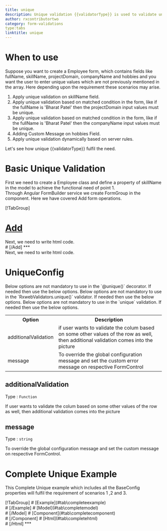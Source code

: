 ```yaml
---
title: unique
description: Unique validation {{validatorType}} is used to validate unique input based on formArray.
author: rxcontributortwo
category: form-validations
type:tabs
linktitle: unique
---
```


# When to use
Suppose you want to create a Employee form, which contains fields like fullName, skillName, projectDomain, companyName and hobbies and you want the user to enter unique values which are not previously mentioned in the array. Here depending upon the requirement these scenarios may arise.
<ol class = 'showHideElement'>
<li>Apply unique validation on skillName field.</li>
<li>Apply unique validation based on matched condition in the form, like if the fullName is 'Bharat Patel' then the projectDomain input values must be unique.</li>
<li>Apply unique validation based on matched condition in the form, like if the fullName is 'Bharat Patel' then the companyName input values must be unique.</li>
<li>Adding Custom Message on hobbies Field.</li>
	<data-scope scope="['decorator','validator']">
		<li>Apply unique validation dynamically based on server rules. </li>
	</data-scope>
</ol>

Let's see how unique {{validatorType}} fulfil the need.

# Basic Unique Validation

<data-scope scope="['decorator','template-driven-directives','template-driven-decorators']">
First we need to create a Employee class and define a property of skillName in the model to achieve the functional need of point 1.
<div component="app-code" key="unique-add-model"></div> 
</data-scope>
Through Angular FormBuilder service we create FormGroup in the component.

<data-scope scope="['decorator, validator','template-driven-directives','template-driven-decorators']">
Here we have covered Add form operations. 
</data-scope> 

<data-scope scope="['decorator']">
<div component="app-tabs" key="basic-operations"></div>

[!TabGroup]
# [Add](#tab\basicadd)
<div component="app-code" key="unique-add-component"></div> 
Next, we need to write html code.
<div component="app-code" key="unique-add-html"></div> 
<div component="app-example-runner" ref-component="app-unique-add"></div>
# [/Add]
***
</data-scope>

<data-scope scope="['validator','template-driven-directives','template-driven-decorators']">
<div component="app-code" key="unique-add-component"></div> 
Next, we need to write html code.
<div component="app-code" key="unique-add-html"></div> 
<div component="app-example-runner" ref-component="app-unique-add"></div>
</data-scope>

# UniqueConfig

<data-scope scope="['decorator']">
Below options are not mandatory to use in the `@unique()` decorator. If needed then use the below options.
</data-scope>

<data-scope scope="['validator']">
Below options are not mandatory to use in the `RxwebValidators.unique()` validator. If needed then use the below options.
</data-scope>

<data-scope scope="['template-driven-directives','template-driven-decorators']">
Below options are not mandatory to use in the `unique` validation. If needed then use the below options.
</data-scope>

<table class="table table-bordered table-striped showHideElement">
<tr><th>Option</th><th>Description</th></tr>
<tr><td><a  (click)='scrollTo("#additionalValidation")' title="additionalValidation">additionalValidation</a></td><td>if user wants to validate the colum based on some other values of the row as well, then additional validation comes into the picture</td></tr>
<tr><td><a  (click)='scrollTo("#message")' title="message">message</a></td><td>To override the global configuration message and set the custom error message on respective FormControl</td></tr>
</table>

## additionalValidation
Type :  `Function`

If user wants to validate the colum based on some other values of the row as well, then additional validation comes into the picture

<div component="app-code" key="unique-additionalValidationExample-model"></div> 
<div component="app-example-runner" ref-component="app-unique-additionalValidation" title="unique {{validatorType}} with additionalValidation" key="additionalValidation"></div>

## message 
Type :  `string` 

To override the global configuration message and set the custom message on respective FormControl.

<div component="app-code" key="unique-messageExample-model"></div> 
<div component="app-example-runner" ref-component="app-unique-message" title="unique {{validatorType}} with message" key="message"></div>


# Complete Unique Example

This Complete Unique example which includes all the BaseConfig properties will fulfil the requirement of scenarios 1 ,2 and 3.

<div component="app-tabs" key="complete"></div>
[!TabGroup]
# [Example](#tab\completeexample)
<div component="app-example-runner" ref-component="app-unique-complete"></div>
# [/Example]
<data-scope scope="['decorator','template-driven-directives','template-driven-decorators']">
# [Model](#tab\completemodel)
<div component="app-code" key="unique-complete-model"></div> 
# [/Model]
</data-scope>
# [Component](#tab\completecomponent)
<div component="app-code" key="unique-complete-component"></div> 
# [/Component]
# [Html](#tab\completehtml)
<div component="app-code" key="unique-complete-html"></div> 
# [/Html]
***
